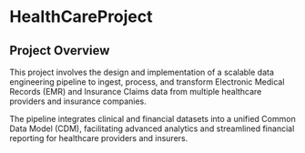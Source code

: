# HealthCareProject

## Project Overview
This project involves the design and implementation of a scalable data engineering pipeline to ingest, process, and transform Electronic Medical Records (EMR) and Insurance Claims data from multiple healthcare providers and insurance companies.

The pipeline integrates clinical and financial datasets into a unified Common Data Model (CDM), facilitating advanced analytics and streamlined financial reporting for healthcare providers and insurers.
